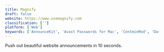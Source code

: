 ```yaml
---
title: Magnify
draft: false 
website: https://www.usemagnify.com
classification: ['']
platform: ['Web']
keywords: ['AnnounceKit', 'Avast Passwords for Mac', 'CentminMod', 'Dashlane Password Changer', 'Ethanifier', 'Gotify', 'Hyperlink', 'Notifyr', 'OneSignal', 'Porterhouse', 'Proof', 'Push Notification Preview', 'PushCrew', 'PushPrime', 'Pusha', 'Pushbullet', 'Pusher Push Notifications API', 'Pushjet', 'Textedly', 'Web Push', 'drumroll.io']
---
```

Push out beautiful website announcements in 10 seconds.